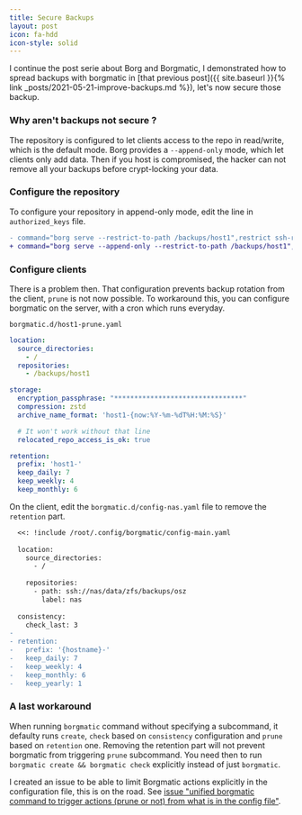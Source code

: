 ```yaml
---
title: Secure Backups 
layout: post
icon: fa-hdd
icon-style: solid
---
```


I continue the post serie about Borg and Borgmatic, I demonstrated how to spread backups with borgmatic in [that previous post]({{ site.baseurl }}{% link _posts/2021-05-21-improve-backups.md %}), let's now secure those backup.      

### Why aren't backups not secure ?

The repository is configured to let clients access to the repo in read/write, which is the default mode.
Borg provides a ``--append-only`` mode, which let clients only add data. Then if you host is compromised, the hacker can not remove all your backups before crypt-locking your data.

### Configure the repository

To configure your repository in append-only mode, edit the line in ``authorized_keys`` file.

```diff
- command="borg serve --restrict-to-path /backups/host1",restrict ssh-rsa AAAAB3NzaC1yc2EAAAADAQABAAABAQCth9LMtb5y1qQHENUWLEhYF8gi6NnMwM69oj8Q80/HSM3PrNT3Wf81Q6AKw4f2miqfisxS5p7zCvjf7Yle3CQY0E5NlF/ZulP4aRShjH09N3STAWryUy5wlExmcLp+L07Tq9VvqHF0aSObdb7voLnOKemvt/xDXwR0UTl/gCdueKWLDZ+HiZc7cnAKhtI/KlYKy6nIJCDOyHVRbBbEyuTm78JHxueG2BR3KiZO46XQbuVsEFx8v7AxvCUEi/a+2r3WmsYP1ux3rZ4Gs1JeK2YCck31o/dcK9ZToVSrxD6EP/HH3h/ci0sWgt8goROhqaIjCrmLQKjPMUKgSoirQRO9 root@host1
+ command="borg serve --append-only --restrict-to-path /backups/host1",restrict ssh-rsa AAAAB3NzaC1yc2EAAAADAQABAAABAQCth9LMtb5y1qQHENUWLEhYF8gi6NnMwM69oj8Q80/HSM3PrNT3Wf81Q6AKw4f2miqfisxS5p7zCvjf7Yle3CQY0E5NlF/ZulP4aRShjH09N3STAWryUy5wlExmcLp+L07Tq9VvqHF0aSObdb7voLnOKemvt/xDXwR0UTl/gCdueKWLDZ+HiZc7cnAKhtI/KlYKy6nIJCDOyHVRbBbEyuTm78JHxueG2BR3KiZO46XQbuVsEFx8v7AxvCUEi/a+2r3WmsYP1ux3rZ4Gs1JeK2YCck31o/dcK9ZToVSrxD6EP/HH3h/ci0sWgt8goROhqaIjCrmLQKjPMUKgSoirQRO9 root@host1
```

### Configure clients

There is a problem then. That configuration prevents backup rotation from the client, ``prune`` is not now possible. To workaround this, you can configure borgmatic on the server, with a cron which runs everyday.

``borgmatic.d/host1-prune.yaml``
```yaml
location:
  source_directories:
    - /
  repositories:
    - /backups/host1

storage:
  encryption_passphrase: "********************************"
  compression: zstd
  archive_name_format: 'host1-{now:%Y-%m-%dT%H:%M:%S}'

  # It won't work without that line
  relocated_repo_access_is_ok: true

retention:
  prefix: 'host1-'
  keep_daily: 7
  keep_weekly: 4
  keep_monthly: 6
```

On the client, edit the ``borgmatic.d/config-nas.yaml`` file to remove the ``retention`` part.

```diff
  <<: !include /root/.config/borgmatic/config-main.yaml
  
  location:
    source_directories:
      - /
  
    repositories:
      - path: ssh://nas/data/zfs/backups/osz
        label: nas
  
  consistency:
    check_last: 3
- 
- retention:
-   prefix: '{hostname}-'
-   keep_daily: 7
-   keep_weekly: 4
-   keep_monthly: 6
-   keep_yearly: 1
```

### A last workaround

When running ``borgmatic`` command without specifying a subcommand, it defaulty runs ``create``, ``check`` based on ``consistency`` configuration and ``prune`` based on ``retention`` one.
Removing the retention part will not prevent borgmatic from triggering ``prune`` subcommand. You need then to run ``borgmatic create && borgmatic check`` explicitly instead of just ``borgmatic``.

I created an issue to be able to limit Borgmatic actions explicitly in the configuration file, this is on the road.
See [issue "unified borgmatic command to trigger actions (prune or not) from what is in the config file"](https://projects.torsion.org/borgmatic-collective/borgmatic/issues/701).
